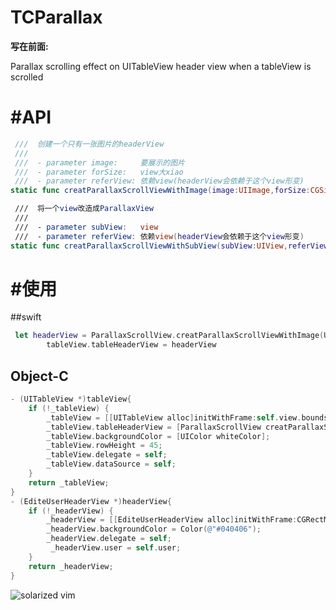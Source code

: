# TCParallax
**写在前面:**





Parallax scrolling effect on UITableView header view when a tableView is scrolled



#API
======
```swift
 ///  创建一个只有一张图片的headerView
 ///
 ///  - parameter image:     要展示的图片
 ///  - parameter forSize:   view大xiao
 ///  - parameter referView: 依赖view(headerView会依赖于这个view形变)
static func creatParallaxScrollViewWithImage(image:UIImage,forSize:CGSize,referView:UITableView?) -> ParallaxScrollView 

 ///  将一个view改造成ParallaxView
 ///
 ///  - parameter subView:   view
 ///  - parameter referView: 依赖view(headerView会依赖于这个view形变)
static func creatParallaxScrollViewWithSubView(subView:UIView,referView:UITableView) -> ParallaxScrollView 
```
#使用
======
##swift
```swift
 let headerView = ParallaxScrollView.creatParallaxScrollViewWithImage(UIImage(named: "imageDemo.jpg")!, forSize: CGSize(width: tableView.bounds.width, height: 300),referView: tableView)
        tableView.tableHeaderView = headerView
```
## Object-C
```Objective-C
- (UITableView *)tableView{
    if (!_tableView) {
        _tableView = [[UITableView alloc]initWithFrame:self.view.bounds style:UITableViewStyleGrouped];
        _tableView.tableHeaderView = [ParallaxScrollView creatParallaxScrollViewWithSubView:self.headerView referView:_tableView];
        _tableView.backgroundColor = [UIColor whiteColor];
        _tableView.rowHeight = 45;
        _tableView.delegate = self;
        _tableView.dataSource = self;
    }
    return _tableView;
}
- (EditeUserHeaderView *)headerView{
    if (!_headerView) {
        _headerView = [[EditeUserHeaderView alloc]initWithFrame:CGRectMake(0, 0, ScreenWidth, 167)];
        _headerView.backgroundColor = Color(@"#040406");
        _headerView.delegate = self;
         _headerView.user = self.user;
    }
    return _headerView;
}
```

![solarized vim](https://github.com/itanchao/TCParallax/blob/master/Parallaxscrollview/Parallaxscrollview/演示.gif?raw=true)

